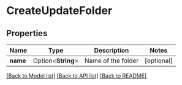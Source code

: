 # CreateUpdateFolder

## Properties

Name | Type | Description | Notes
------------ | ------------- | ------------- | -------------
**name** | Option<**String**> | Name of the folder | [optional]

[[Back to Model list]](../README.md#documentation-for-models) [[Back to API list]](../README.md#documentation-for-api-endpoints) [[Back to README]](../README.md)


